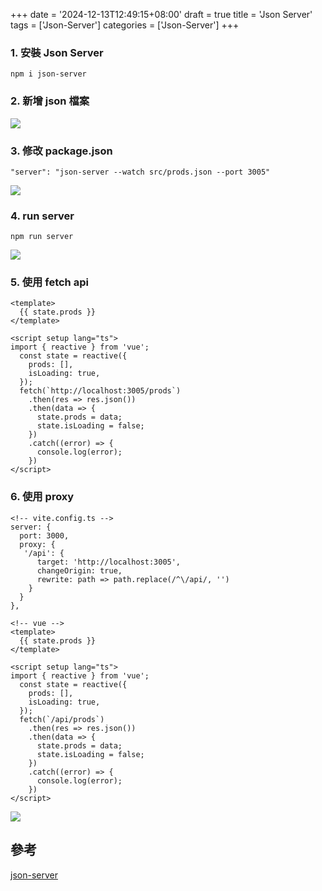+++
date = '2024-12-13T12:49:15+08:00'
draft = true
title = 'Json Server'
tags = ['Json-Server']
categories = ['Json-Server']
+++

### 1. 安裝 **Json Server**
```
npm i json-server
```

### 2. 新增 **json** 檔案
![](/images/013_userJsonServer/01.png)

### 3. 修改 **package.json**
```
"server": "json-server --watch src/prods.json --port 3005"
```
![](/images/013_userJsonServer/02.png)

### 4. **run server**
```
npm run server
```
![](/images/013_userJsonServer/03.png)

### 5. 使用 **fetch api**
```
<template>
  {{ state.prods }}
</template>

<script setup lang="ts">
import { reactive } from 'vue';
  const state = reactive({
    prods: [],
    isLoading: true,
  });
  fetch(`http://localhost:3005/prods`)
    .then(res => res.json())
    .then(data => {
      state.prods = data;
      state.isLoading = false;
    })
    .catch((error) => {
      console.log(error);
    })
</script>
```

### 6. 使用 **proxy**
```
<!-- vite.config.ts -->
server: {
  port: 3000,
  proxy: {
   '/api': {
      target: 'http://localhost:3005',
      changeOrigin: true,
      rewrite: path => path.replace(/^\/api/, '')
    }
  }
},

<!-- vue -->
<template>
  {{ state.prods }}
</template>

<script setup lang="ts">
import { reactive } from 'vue';
  const state = reactive({
    prods: [],
    isLoading: true,
  });
  fetch(`/api/prods`)
    .then(res => res.json())
    .then(data => {
      state.prods = data;
      state.isLoading = false;
    })
    .catch((error) => {
      console.log(error);
    })
</script>
```
![](/images/013_userJsonServer/04.png)

## 參考
[json-server](https://www.npmjs.com/package/json-server "")